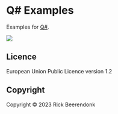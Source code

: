 # Q# Examples

Examples for [Q#](https://github.com/microsoft/qsharp).

![](https://img.shields.io/github/license/rickbeerendonk/qsharp-examples.svg)

## Licence

European Union Public Licence version 1.2

## Copyright

Copyright © 2023 Rick Beerendonk
